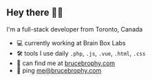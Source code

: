 ## Hey there 👋🏼

I'm a full-stack developer from Toronto, Canada 

- 💻 currently working at Brain Box Labs
- 🛠 tools I use daily `.php`, `.js`, `.vue`, `.html`, `.css`
- 🏢 can find me at [brucebrophy.com](https://brucebrophy.com)
- 💬 ping [me@brucebrophy.com](mailto:me@brucebrophy.com)
